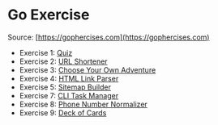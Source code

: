 # Go Exercise
Source: [https://gophercises.com](https://gophercises.com)

- Exercise 1: [Quiz](https://github.com/gophercises/quiz)
- Exercise 2: [URL Shortener](https://github.com/gophercises/urlshort)
- Exercise 3: [Choose Your Own Adventure](https://github.com/gophercises/cyoa)
- Exercise 4: [HTML Link Parser](https://github.com/gophercises/link)
- Exercise 5: [Sitemap Builder](https://github.com/gophercises/sitemap)
- Exercise 7: [CLI Task Manager](https://github.com/gophercises/task)
- Exercise 8: [Phone Number Normalizer](https://github.com/gophercises/phone)
- Exercise 9: [Deck of Cards](https://github.com/gophercises/deck)